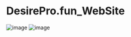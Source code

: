 # DesirePro.fun_WebSite
![image](https://user-images.githubusercontent.com/59990384/217845817-e1ffa460-c9ec-45ac-9d0a-725b34006136.png)
![image](https://user-images.githubusercontent.com/59990384/217925169-3084d81a-1c25-4934-a0b5-2a9f2a4dfbde.png)

